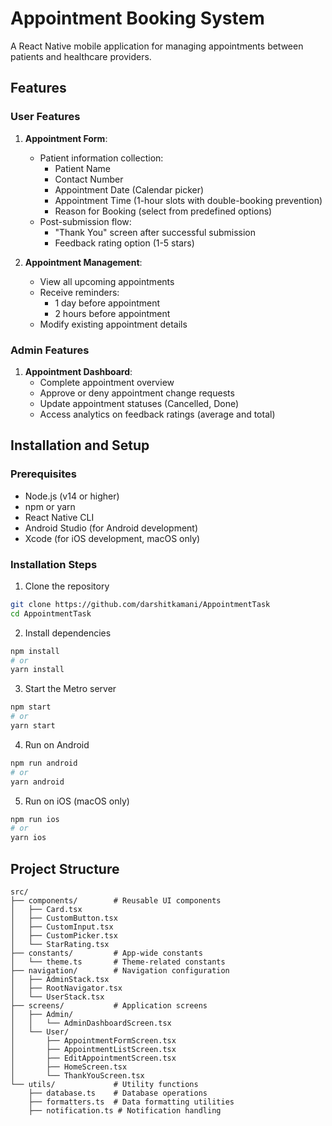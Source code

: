 # Appointment Booking System

A React Native mobile application for managing appointments between patients and healthcare providers.

## Features

### User Features
1. **Appointment Form**:
   * Patient information collection:
     * Patient Name
     * Contact Number
     * Appointment Date (Calendar picker)
     * Appointment Time (1-hour slots with double-booking prevention)
     * Reason for Booking (select from predefined options)
   * Post-submission flow:
     * "Thank You" screen after successful submission
     * Feedback rating option (1-5 stars)

2. **Appointment Management**:
   * View all upcoming appointments
   * Receive reminders:
     * 1 day before appointment
     * 2 hours before appointment
   * Modify existing appointment details

### Admin Features
1. **Appointment Dashboard**:
   * Complete appointment overview
   * Approve or deny appointment change requests
   * Update appointment statuses (Cancelled, Done)
   * Access analytics on feedback ratings (average and total)

## Installation and Setup

### Prerequisites
- Node.js (v14 or higher)
- npm or yarn
- React Native CLI
- Android Studio (for Android development)
- Xcode (for iOS development, macOS only)

### Installation Steps

1. Clone the repository
```bash
git clone https://github.com/darshitkamani/AppointmentTask
cd AppointmentTask
```

2. Install dependencies
```bash
npm install
# or
yarn install
```

3. Start the Metro server
```bash
npm start
# or
yarn start
```

4. Run on Android
```bash
npm run android
# or
yarn android
```

5. Run on iOS (macOS only)
```bash
npm run ios
# or
yarn ios
```

## Project Structure

```
src/
├── components/        # Reusable UI components
│   ├── Card.tsx
│   ├── CustomButton.tsx
│   ├── CustomInput.tsx
│   ├── CustomPicker.tsx
│   └── StarRating.tsx
├── constants/         # App-wide constants
│   └── theme.ts       # Theme-related constants
├── navigation/        # Navigation configuration
│   ├── AdminStack.tsx
│   ├── RootNavigator.tsx
│   └── UserStack.tsx
├── screens/           # Application screens
│   ├── Admin/
│   │   └── AdminDashboardScreen.tsx
│   └── User/
│       ├── AppointmentFormScreen.tsx
│       ├── AppointmentListScreen.tsx
│       ├── EditAppointmentScreen.tsx
│       ├── HomeScreen.tsx
│       └── ThankYouScreen.tsx
└── utils/             # Utility functions
    ├── database.ts    # Database operations
    ├── formatters.ts  # Data formatting utilities
    ├── notification.ts # Notification handling
```
